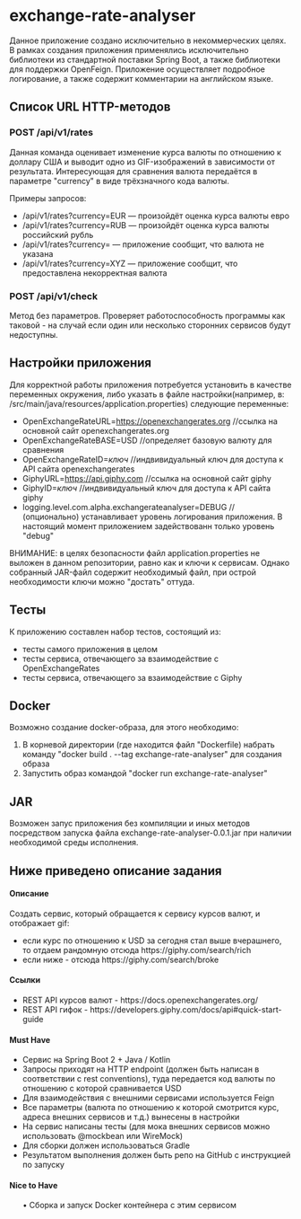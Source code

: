 # exchange-rate-analyser

Данное приложение создано исключительно в некоммерческих целях. 
В рамках создания приложения применялись исключительно библиотеки из стандартной поставки Spring Boot, а также библиотеки для поддержки OpenFeign.
Приложение осуществляет подробное логирование, а также содержит комментарии на английском языке.

## Список URL HTTP-методов

### POST /api/v1/rates

Данная команда оценивает изменение курса валюты по отношению к доллару США и выводит одно из GIF-изображений в зависимости от результата.
Интересующая для сравнения валюта передаётся в параметре "currency" в виде трёхзначного кода валюты.

Примеры запросов:
* /api/v1/rates?currency=EUR — произойдёт оценка курса валюты евро
* /api/v1/rates?currency=RUB — произойдёт оценка курса валюты российский рубль
* /api/v1/rates?currency= — приложение сообщит, что валюта не указана
* /api/v1/rates?currency=XYZ — приложение сообщит, что предоставлена некорректная валюта

### POST /api/v1/check

Метод без параметров. Проверяет работоспособность программы как таковой - на случай если один или несколько сторонних сервисов будут недоступны.

## Настройки приложения
Для корректной работы приложения потребуется установить в качестве переменных окружения, либо указать в файле настройки(например, в: /src/main/java/resources/application.properties) следующие переменные:
* OpenExchangeRateURL=https://openexchangerates.org //ссылка на основной сайт openexchangerates.org
* OpenExchangeRateBASE=USD //определяет базовую валюту для сравнения
* OpenExchangeRateID=*ключ* //индвивидуальный ключ для доступа к API сайта openexchangerates 
* GiphyURL=https://api.giphy.com //ссылка на основной сайт giphy
* GiphyID=*ключ* //индвивидуальный ключ для доступа к API сайта giphy
* logging.level.com.alpha.exchangerateanalyser=DEBUG // (опционально) устанавливает уровень логирования приложения. В настоящий момент приложением задействованн только уровень "debug"

ВНИМАНИЕ: в целях безопасности файл application.properties не выложен в данном репозитории, равно как и ключи к сервисам. Однако собранный JAR-файл содержит необходимый файл, при острой необходимости ключи можно "достать" оттуда. 

## Тесты
К приложению составлен набор тестов, состоящий из:
* тесты самого приложения в целом
* тесты сервиса, отвечающего за взаимодействие с OpenExchangeRates
* тесты сервиса, отвечающего за взаимодействие с Giphy

## Docker
Возможно создание docker-образа, для этого необходимо:
1. В корневой директории (где находится файл "Dockerfile) набрать команду "docker build . --tag exchange-rate-analyser" для создания образа
2. Запустить образ командой "docker run exchange-rate-analyser"

## JAR
Возможен запус приложения без компиляции и иных методов посредством запуска файла exchange-rate-analyser-0.0.1.jar при наличии необходимой среды исполнения.


## Ниже приведено описание задания

#### Описание
Создать сервис, который обращается к сервису курсов валют, и отображает gif:
<ul>
<li> если курс по отношению к USD за сегодня стал выше вчерашнего, то отдаем рандомную отсюда https://giphy.com/search/rich
<li> если ниже - отсюда https://giphy.com/search/broke
</ul>

#### Ссылки
<ul>
<li> REST API курсов валют - https://docs.openexchangerates.org/
<li> REST API гифок - https://developers.giphy.com/docs/api#quick-start-guide
</ul>

#### Must Have
<ul>
<li> Сервис на Spring Boot 2 + Java / Kotlin
<li> Запросы приходят на HTTP endpoint (должен быть написан в соответствии с rest conventions), туда передается код валюты по отношению с которой сравнивается USD
<li> Для взаимодействия с внешними сервисами используется Feign 
<li> Все параметры (валюта по отношению к которой смотрится курс, адреса внешних сервисов и т.д.) вынесены в настройки
<li> На сервис написаны тесты (для мока внешних сервисов можно использовать @mockbean или WireMock)
<li> Для сборки должен использоваться Gradle
<li> Результатом выполнения должен быть репо на GitHub с инструкцией по запуску
</ul>

#### Nice to Have
<ul>
• Сборка и запуск Docker контейнера с этим сервисом
</ul>

